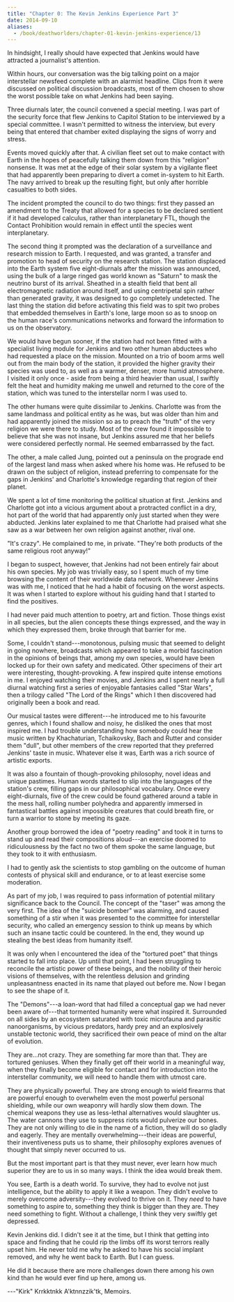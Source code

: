 ```yaml
---
title: "Chapter 0: The Kevin Jenkins Experience Part 3"
date: 2014-09-10
aliases:
  - /book/deathworlders/chapter-01-kevin-jenkins-experience/13
---
```


In hindsight, I really should have expected that Jenkins would have attracted a
journalist's attention.

Within hours, our conversation was the big talking point on a major interstellar
newsfeed complete with an alarmist headline. Clips from it were discussed on
political discussion broadcasts, most of them chosen to show the worst possible
take on what Jenkins had been saying.

Three diurnals later, the council convened a special meeting. I was part of the
security force that flew Jenkins to Capitol Station to be interviewed by a
special committee. I wasn't permitted to witness the interview, but every being
that entered that chamber exited displaying the signs of worry and stress.

Events moved quickly after that. A civilian fleet set out to make contact with
Earth in the hopes of peacefully talking them down from this "religion"
nonsense. It was met at the edge of their solar system by a vigilante fleet that
had apparently been preparing to divert a comet in-system to hit Earth. The navy
arrived to break up the resulting fight, but only after horrible casualties to
both sides.

The incident prompted the council to do two things: first they passed an
amendment to the Treaty that allowed for a species to be declared sentient if it
had developed calculus, rather than interplanetary FTL, though the Contact
Prohibition would remain in effect until the species went interplanetary.

The second thing it prompted was the declaration of a surveillance and research
mission to Earth. I requested, and was granted, a transfer and promotion to head
of security on the research station. The station displaced into the Earth system
five eight-diurnals after the mission was announced, using the bulk of a large
ringed gas world known as "Saturn" to mask the neutrino burst of its arrival.
Sheathed in a stealth field that bent all electromagnetic radiation around
itself, and using centripetal spin rather than generated gravity, it was
designed to go completely undetected. The last thing the station did before
activating this field was to spit two probes that embedded themselves in Earth's
lone, large moon so as to snoop on the human race's communications networks and
forward the information to us on the observatory.

We would have begun sooner, if the station had not been fitted with a specialist
living module for Jenkins and two other human abductees who had requested a
place on the mission. Mounted on a trio of boom arms well out from the main body
of the station, it provided the higher gravity their species was used to, as
well as a warmer, denser, more humid atmosphere. I visited it only once - aside
from being a third heavier than usual, I swiftly felt the heat and humidity
making me unwell and returned to the core of the station, which was tuned to the
interstellar norm I was used to.

The other humans were quite dissimilar to Jenkins. Charlotte was from the same
landmass and political entity as he was, but was older than him and had
apparently joined the mission so as to preach the "truth" of the very religion
we were there to study. Most of the crew found it impossible to believe that she
was not insane, but Jenkins assured me that her beliefs were considered
perfectly normal. He seemed embarrassed by the fact.

The other, a male called Jung, pointed out a peninsula on the prograde end of
the largest land mass when asked where his home was. He refused to be drawn on
the subject of religion, instead preferring to compensate for the gaps in
Jenkins' and Charlotte's knowledge regarding that region of their planet.

We spent a lot of time monitoring the political situation at first. Jenkins and
Charlotte got into a vicious argument about a protracted conflict in a dry, hot
part of the world that had apparently only just started when they were abducted.
Jenkins later explained to me that Charlotte had praised what she saw as a war
between her own religion against another, rival one.

"It's crazy". He complained to me, in private. "They're both products of the
same religious root anyway!"

I began to suspect, however, that Jenkins had not been entirely fair about his
own species. My job was trivially easy, so I spent much of my time browsing the
content of their worldwide data network. Whenever Jenkins was with me, I noticed
that he had a habit of focusing on the worst aspects. It was when I started to
explore without his guiding hand that I started to find the positives.

I had never paid much attention to poetry, art and fiction. Those things exist
in all species, but the alien concepts these things expressed, and the way in
which they expressed them, broke through that barrier for me.

Some, I couldn't stand---monotonous, pulsing music that seemed to delight in
going nowhere, broadcasts which appeared to take a morbid fascination in the
opinions of beings that, among my own species, would have been locked up for
their own safety and medicated. Other specimens of their art were interesting,
thought-provoking. A few inspired quite intense emotions in me. I enjoyed
watching their movies, and Jenkins and I spent nearly a full diurnal watching
first a series of enjoyable fantasies called "Star Wars", then a trilogy called
"The Lord of the Rings" which I then discovered had originally been a book and
read.

Our musical tastes were different---he introduced me to his favourite genres,
which I found shallow and noisy, he disliked the ones that most inspired me. I
had trouble understanding how somebody could hear the music written by
Khachaturian, Tchaikovsky, Bach and Rutter and consider them "dull", but other
members of the crew reported that they preferred Jenkins' taste in music.
Whatever else it was, Earth was a rich source of artistic exports.

It was also a fountain of though-provoking philosophy, novel ideas and unique
pastimes. Human words started to slip into the languages of the station's crew,
filling gaps in our philosophical vocabulary. Once every eight-diurnals, five of
the crew could be found gathered around a table in the mess hall, rolling number
polyhedra and apparently immersed in fantastical battles against impossible
creatures that could breath fire, or turn a warrior to stone by meeting its
gaze.

Another group borrowed the idea of "poetry reading" and took it in turns to
stand up and read their compositions aloud---an exercise doomed to
ridiculousness by the fact no two of them spoke the same language, but they took
to it with enthusiasm.

I had to gently ask the scientists to stop gambling on the outcome of human
contests of physical skill and endurance, or to at least exercise some
moderation.

As part of my job, I was required to pass information of potential military
significance back to the Council. The concept of the "taser" was among the very
first. The idea of the "suicide bomber" was alarming, and caused something of a
stir when it was presented to the committee for interstellar security, who
called an emergency session to think up means by which such an insane tactic
could be countered. In the end, they wound up stealing the best ideas from
humanity itself.

It was only when I encountered the idea of the "tortured poet" that things
started to fall into place. Up until that point, I had been struggling to
reconcile the artistic power of these beings, and the nobility of their heroic
visions of themselves, with the relentless delusion and grinding unpleasantness
enacted in its name that played out before me. Now I began to see the shape of
it.

The "Demons"---a loan-word that had filled a conceptual gap we had never been
aware of---that tormented humanity were what inspired it. Surrounded on all
sides by an ecosystem saturated with toxic microfauna and parasitic
nanoorganisms, by vicious predators, hardy prey and an explosively unstable
tectonic world, they sacrificed their own peace of mind on the altar of
evolution.

They are...not crazy. They are something far more than that. They are tortured
geniuses. When they finally get off their world in a meaningful way, when they
finally become eligible for contact and for introduction into the interstellar
community, we will need to handle them with utmost care.

They are physically powerful. They are strong enough to wield firearms that are
powerful enough to overwhelm even the most powerful personal shielding, while
our own weaponry will hardly slow them down. The chemical weapons they use as
less-lethal alternatives would slaughter us. The water cannons they use to
suppress riots would pulverize our bones. They are not only willing to die in
the name of a fiction, they will do so gladly and eagerly. They are mentally
overwhelming---their ideas are powerful, their inventiveness puts us to shame,
their philosophy explores avenues of thought that simply never occurred to us.

But the most important part is that they must never, ever learn how much
superior they are to us in so many ways. I think the idea would break them.

You see, Earth is a death world. To survive, they had to evolve not just
intelligence, but the ability to apply it like a weapon. They didn't evolve to
merely overcome adversity---they evolved to thrive on it. They *need* to have
something to aspire to, something they think is bigger than they are. They need
something to fight. Without a challenge, I think they very swiftly get
depressed.

Kevin Jenkins did. I didn't see it at the time, but I think that getting into
space and finding that he could rip the limbs off its worst terrors really upset
him. He never told me why he asked to have his social implant removed, and why
he went back to Earth. But I can guess.

He did it because there are more challenges down there among his own kind than
he would ever find up here, among us.

---"Kirk" Krrkktnkk A'ktnnzzik'tk, Memoirs.
